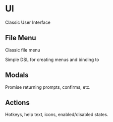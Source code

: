 UI
===

Classic User Interface

File Menu
---------

Classic file menu

Simple DSL for creating menus and binding to 

Modals
------

Promise returning prompts, confirms, etc.

Actions
-------

Hotkeys, help text, icons, enabled/disabled states.
